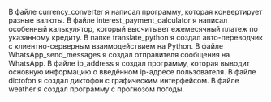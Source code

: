 В файле currency_converter я написал программу, которая конвертирует разные валюты.
В файле interest_payment_calculator я написал особенный калькулятор, который высчитывет ежемесячный платеж по указанному кредиту.
В папке translate_python я создал авто-переводчик с клиентно-серверным взаимодействием на Python.
В файле WhatsApp_send_messages я создал отправителя сообщения на WhatsApp.
В файле ip_address я создал программу, которая выводит основную информацию о введённом ip-адресе пользователя.
В файле dictofon я создал диктофон с графическим интерфейсом.
В файле weather я создал программу с прогнозом погоды.

